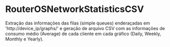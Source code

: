 # RouterOSNetworkStatisticsCSV
Extração das informações das filas (simple queues) enderaçadas em 'http://device_ip/graphs/' e geração de arquivo CSV com as informações de consumo médio (Average) de cada cliente em cada gráfico (Daily, Weekly, Monthly e Yearly).
